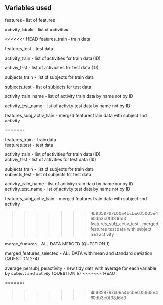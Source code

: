 ## Variables used

features - list of features

activity_labels - list of activities

<<<<<<< HEAD
features_train - train data

features_test - test data


activity_train - list of activities for train data (ID)

activiy_test - list of activicites for test data (ID)


subjects_train - list of subjects for train data

subjects_test - list of subjects for test data


activity_train_name - list of activity train data by name not by ID

activity_test_name - list of activity test data by name not by ID


features_subj_activ_train - merged features train data with subject and activity

=======

features_train - train data  
features_test - test data


activity_train - list of activities for train data (ID)  
activiy_test - list of activities for test data (ID)


subjects_train - list of subjects for train data  
subjects_test - list of subjects for test data


activity_train_name - list of activity train data by name not by ID  
activity_test_name - list of activity test data by name not by ID


features_subj_activ_train - merged features train data with subject and activity  
>>>>>>> 4b9359797b06a4bcbe605665e460db3c0f38d6d3
features_subj_activ_test - merged features test data with subject and activity


merge_features - ALL DATA MERGED (QUESTION 1)

merged_features_selected - ALL DATA with mean and standard deviation (QUESTION 2-4)

average_persubj_peractivity - new tidy data with average for each variable 
                              by subject and activity (QUESTION 5)
<<<<<<< HEAD
                              
=======
>>>>>>> 4b9359797b06a4bcbe605665e460db3c0f38d6d3
